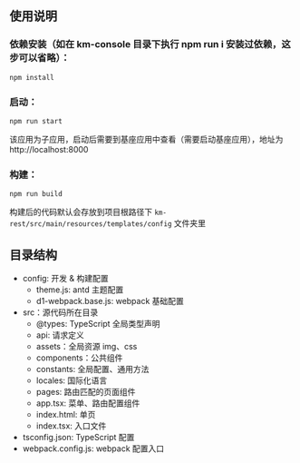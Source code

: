 ## 使用说明

### 依赖安装（如在 km-console 目录下执行 npm run i 安装过依赖，这步可以省略）：

```
npm install
```

### 启动：

```
npm run start
```

该应用为子应用，启动后需要到基座应用中查看（需要启动基座应用），地址为 http://localhost:8000

### 构建：

```
npm run build
```

构建后的代码默认会存放到项目根路径下 `km-rest/src/main/resources/templates/config` 文件夹里

## 目录结构

- config: 开发 & 构建配置
  - theme.js: antd 主题配置
  - d1-webpack.base.js: webpack 基础配置
- src：源代码所在目录
  - @types: TypeScript 全局类型声明
  - api: 请求定义
  - assets：全局资源 img、css
  - components：公共组件
  - constants: 全局配置、通用方法
  - locales: 国际化语言
  - pages: 路由匹配的页面组件
  - app.tsx: 菜单、路由配置组件
  - index.html: 单页
  - index.tsx: 入口文件
- tsconfig.json: TypeScript 配置
- webpack.config.js: webpack 配置入口
